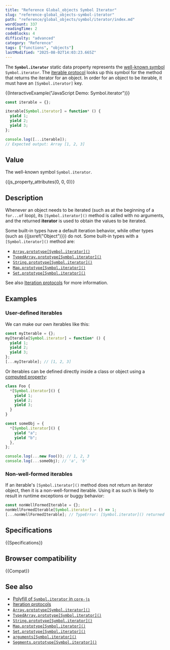 ```yaml
---
title: "Reference Global_objects Symbol Iterator"
slug: "reference-global_objects-symbol-iterator"
path: "reference/global_objects/symbol/iterator/index.md"
wordCount: 337
readingTime: 2
codeBlocks: 4
difficulty: "advanced"
category: "Reference"
tags: ["functions", "objects"]
lastModified: "2025-08-02T14:03:23.665Z"
---
```



The **`Symbol.iterator`** static data property represents the [well-known symbol](/en-US/docs/Web/JavaScript/Reference/Global_Objects/Symbol#well-known_symbols) `Symbol.iterator`. The [iterable protocol](/en-US/docs/Web/JavaScript/Reference/Iteration_protocols#the_iterable_protocol) looks up this symbol for the method that returns the iterator for an object. In order for an object to be iterable, it must have an `[Symbol.iterator]` key.

{{InteractiveExample("JavaScript Demo: Symbol.iterator")}}

```js interactive-example
const iterable = {};

iterable[Symbol.iterator] = function* () {
  yield 1;
  yield 2;
  yield 3;
};

console.log([...iterable]);
// Expected output: Array [1, 2, 3]
```

## Value

The well-known symbol `Symbol.iterator`.

{{js_property_attributes(0, 0, 0)}}

## Description

Whenever an object needs to be iterated (such as at the beginning of a `for...of` loop), its `[Symbol.iterator]()` method is called with no arguments, and the returned **iterator** is used to obtain the values to be iterated.

Some built-in types have a default iteration behavior, while other types (such as {{jsxref("Object")}}) do not. Some built-in types with a `[Symbol.iterator]()` method are:

- [`Array.prototype[Symbol.iterator]()`](/en-US/docs/Web/JavaScript/Reference/Global_Objects/Array/Symbol.iterator)
- [`TypedArray.prototype[Symbol.iterator]()`](/en-US/docs/Web/JavaScript/Reference/Global_Objects/TypedArray/Symbol.iterator)
- [`String.prototype[Symbol.iterator]()`](/en-US/docs/Web/JavaScript/Reference/Global_Objects/String/Symbol.iterator)
- [`Map.prototype[Symbol.iterator]()`](/en-US/docs/Web/JavaScript/Reference/Global_Objects/Map/Symbol.iterator)
- [`Set.prototype[Symbol.iterator]()`](/en-US/docs/Web/JavaScript/Reference/Global_Objects/Set/Symbol.iterator)

See also [Iteration protocols](/en-US/docs/Web/JavaScript/Reference/Iteration_protocols) for more information.

## Examples

### User-defined iterables

We can make our own iterables like this:

```js
const myIterable = {};
myIterable[Symbol.iterator] = function* () {
  yield 1;
  yield 2;
  yield 3;
};
[...myIterable]; // [1, 2, 3]
```

Or iterables can be defined directly inside a class or object using a [computed property](/en-US/docs/Web/JavaScript/Reference/Operators/Object_initializer#computed_property_names):

```js
class Foo {
  *[Symbol.iterator]() {
    yield 1;
    yield 2;
    yield 3;
  }
}

const someObj = {
  *[Symbol.iterator]() {
    yield "a";
    yield "b";
  },
};

console.log(...new Foo()); // 1, 2, 3
console.log(...someObj); // 'a', 'b'
```

### Non-well-formed iterables

If an iterable's `[Symbol.iterator]()` method does not return an iterator object, then it is a non-well-formed iterable. Using it as such is likely to result in runtime exceptions or buggy behavior:

```js example-bad
const nonWellFormedIterable = {};
nonWellFormedIterable[Symbol.iterator] = () => 1;
[...nonWellFormedIterable]; // TypeError: [Symbol.iterator]() returned a non-object value
```

## Specifications

{{Specifications}}

## Browser compatibility

{{Compat}}

## See also

- [Polyfill of `Symbol.iterator` in `core-js`](https://github.com/zloirock/core-js#ecmascript-symbol)
- [Iteration protocols](/en-US/docs/Web/JavaScript/Reference/Iteration_protocols)
- [`Array.prototype[Symbol.iterator]()`](/en-US/docs/Web/JavaScript/Reference/Global_Objects/Array/Symbol.iterator)
- [`TypedArray.prototype[Symbol.iterator]()`](/en-US/docs/Web/JavaScript/Reference/Global_Objects/TypedArray/Symbol.iterator)
- [`String.prototype[Symbol.iterator]()`](/en-US/docs/Web/JavaScript/Reference/Global_Objects/String/Symbol.iterator)
- [`Map.prototype[Symbol.iterator]()`](/en-US/docs/Web/JavaScript/Reference/Global_Objects/Map/Symbol.iterator)
- [`Set.prototype[Symbol.iterator]()`](/en-US/docs/Web/JavaScript/Reference/Global_Objects/Set/Symbol.iterator)
- [`arguments[Symbol.iterator]()`](/en-US/docs/Web/JavaScript/Reference/Functions/arguments/Symbol.iterator)
- [`Segments.prototype[Symbol.iterator]()`](/en-US/docs/Web/JavaScript/Reference/Global_Objects/Intl/Segmenter/segment/Segments/Symbol.iterator)

